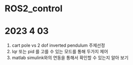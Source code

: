 # ROS2_control


# 2023 4 03
1. cart pole vs 2 dof inverted pendulum 주제선정 
2. lqr 또는 pid 를 고를 수 있는 모드를 통해 두가지 제어
3. matlab simulink와의 연동을 통해서 확인할 수 있는지 알아 보기
